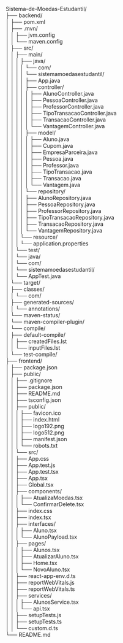Sistema-de-Moedas-Estudantil/         
├── backend/    
│   ├── pom.xml           
│   ├── .mvn/            
│   │   ├── jvm.config          
│   │   └── maven.config            
│   ├── src/            
│   │   ├── main/             
│   │   │   ├── java/               
│   │   │   │   └── com/                            
│   │   │   │       └── sistemamoedasestudantil/               
│   │   │   │           ├── App.java               
│   │   │   │           ├── controller/                  
│   │   │   │           │   ├── AlunoController.java              
│   │   │   │           │   ├── PessoaController.java            
│   │   │   │           │   ├── ProfessorController.java                 
│   │   │   │           │   ├── TipoTransacaoController.java                 
│   │   │   │           │   ├── TransacaoController.java                
│   │   │   │           │   └── VantagemController.java                 
│   │   │   │           ├── model/                    
│   │   │   │           │   ├── Aluno.java                 
│   │   │   │           │   ├── Cupom.java                   
│   │   │   │           │   ├── EmpresaParceira.java            
│   │   │   │           │   ├── Pessoa.java                                    
│   │   │   │           │   ├── Professor.java                   
│   │   │   │           │   ├── TipoTransacao.java                   
│   │   │   │           │   ├── Transacao.java                    
│   │   │   │           │   └── Vantagem.java                      
│   │   │   │           └── repository/                      
│   │   │   │               ├── AlunoRepository.java                   
│   │   │   │               ├── PessoaRepository.java                      
│   │   │   │               ├── ProfessorRepository.java                 
│   │   │   │               ├── TipoTransacaoRepository.java                  
│   │   │   │               ├── TransacaoRepository.java                
│   │   │   │               └── VantagemRepository.java                     
│   │   │   └── resource/                
│   │   │       └── application.properties                    
│   │   └── test/                
│   │       └── java/                
│   │           └── com/                           
│   │               └── sistemamoedasestudantil/                        
│   │                   └── AppTest.java                         
│   └── target/                     
│       ├── classes/                
│       │   └── com/                   
│       ├── generated-sources/                     
│       │   └── annotations/                     
│       └── maven-status/                        
│           └── maven-compiler-plugin/                    
│               └── compile/                   
│                   ├── default-compile/                
│                   │   ├── createdFiles.lst                  
│                   │   └── inputFiles.lst                       
│                   └── test-compile/                      
├── frontend/               
│   ├── package.json                       
│   ├── public/                   
│   │   ├── .gitignore                        
│   │   ├── package.json                            
│   │   ├── README.md                         
│   │   ├── tsconfig.json                        
│   │   ├── public/                  
│   │   │   ├── favicon.ico                    
│   │   │   ├── index.html                     
│   │   │   ├── logo192.png                    
│   │   │   ├── logo512.png                         
│   │   │   ├── manifest.json                        
│   │   │   └── robots.txt                    
│   │   └── src/                  
│   │       ├── App.css               
│   │       ├── App.test.js            
│   │       ├── App.test.tsx            
│   │       ├── App.tsx            
│   │       ├── Global.tsx             
│   │       ├── components/               
│   │       │   ├── AtualizaMoedas.tsx              
│   │       │   └── ConfirmarDelete.tsx                  
│   │       ├── index.css          
│   │       ├── index.tsx            
│   │       ├── interfaces/            
│   │       │   ├── Aluno.tsx              
│   │       │   └── AlunoPayload.tsx              
│   │       ├── pages/               
│   │       │   ├── Alunos.tsx                  
│   │       │   ├── AtualizarAluno.tsx                    
│   │       │   ├── Home.tsx                  
│   │       │   └── NovoAluno.tsx                    
│   │       ├── react-app-env.d.ts                    
│   │       ├── reportWebVitals.js                    
│   │       ├── reportWebVitals.ts                       
│   │       ├── services/                        
│   │       │   ├── AlunosService.tsx                          
│   │       │   └── api.tsx                    
│   │       ├── setupTests.js                  
│   │       ├── setupTests.ts            
│   │       └── custom.d.ts            
└── README.md                       